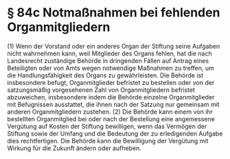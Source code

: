 # § 84c Notmaßnahmen bei fehlenden Organmitgliedern
(1) Wenn der Vorstand oder ein anderes Organ der Stiftung seine Aufgaben nicht wahrnehmen kann, weil Mitglieder des Organs fehlen, hat die nach Landesrecht zuständige Behörde in dringenden Fällen auf Antrag eines Beteiligten oder von Amts wegen notwendige Maßnahmen zu treffen, um die Handlungsfähigkeit des Organs zu gewährleisten. Die Behörde ist insbesondere befugt, Organmitglieder befristet zu bestellen oder von der satzungsmäßig vorgesehenen Zahl von Organmitgliedern befristet abzuweichen, insbesondere indem die Behörde einzelne Organmitglieder mit Befugnissen ausstattet, die ihnen nach der Satzung nur gemeinsam mit anderen Organmitgliedern zustehen.
(2) Die Behörde kann einem von ihr bestellten Organmitglied bei oder nach der Bestellung eine angemessene Vergütung auf Kosten der Stiftung bewilligen, wenn das Vermögen der Stiftung sowie der Umfang und die Bedeutung der zu erledigenden Aufgabe dies rechtfertigen. Die Behörde kann die Bewilligung der Vergütung mit Wirkung für die Zukunft ändern oder aufheben.